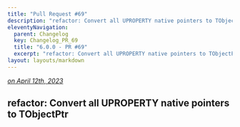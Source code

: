 ```yaml
---
title: "Pull Request #69"
description: "refactor: Convert all UPROPERTY native pointers to TObjectPtr"
eleventyNavigation:
  parent: Changelog
  key: Changelog_PR_69
  title: "6.0.0 - PR #69"
  excerpt: "refactor: Convert all UPROPERTY native pointers to TObjectPtr"
layout: layouts/markdown
---
```


*[on April 12th, 2023](https://github.com/GASCompanion/GASCompanion-Plugin/pull/69)*

## refactor: Convert all UPROPERTY native pointers to TObjectPtr


